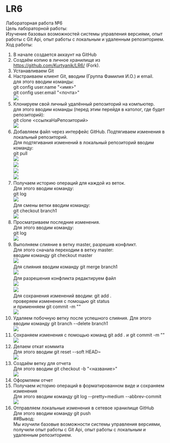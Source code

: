 # LR6
Лабораторная работа №6  
Цель лабораторной работы:  
Изучение базовых возможностей системы управления версиями, опыт работы с Git Api, опыт работы с локальным и удаленным репозиторием.
Ход работы:
1) В начале создается аккаунт на GitHub
2) Создаём копию в личное хранилище из https://github.com/Kurtyanik/LR6/ (Fork).
3) Устанавливаем Git
4) Настраиваем клиент Git, вводим (Группа Фамилия И.О.) и email.  
  для этого вводим команды:  
  git config user.name "<имя>"  
  git config user.email "<почта>"  
  ![](https://github.com/LorDanielle/LR6/blob/master/Screenshots/1.jpg)  
5) Клонируем свой личный удалённый репозиторий на компьютер.  
   для этого вводим команды (перед этим перейдя в католог, где будет репозиторий):  
   git clone <ссылкаНаРепозиторий>  
   ![](https://github.com/LorDanielle/LR6/blob/master/Screenshots/2.png)  
6) Добавляем файл через интерфейс GitHub. Подтягиваем изменения в локальный репозиторий.  
  Для подтягивания изменений в локальный репозиторий вводим команду:  
  git pull  
  ![](https://github.com/LorDanielle/LR6/blob/master/Screenshots/3.png)  
  ![](https://github.com/LorDanielle/LR6/blob/master/Screenshots/4.png)  
  ![](https://github.com/LorDanielle/LR6/blob/master/Screenshots/5.png)  
  ![](https://github.com/LorDanielle/LR6/blob/master/Screenshots/6.png)  
7) Получаем историю операций для каждой из веток.  
  Для этого вводим команду:  
  git log  
  ![](https://github.com/LorDanielle/LR6/blob/master/Screenshots/7.png)  
  Для смены ветки вводим команду:  
  git checkout branch1  
  ![](https://github.com/LorDanielle/LR6/blob/master/Screenshots/8.png)  
8) Просматриваем последние изменения.  
  Для этого вводим команду:  
  git log  
  ![](https://github.com/LorDanielle/LR6/blob/master/Screenshots/9.png)  
9) Выполняем слияние в ветку master, разрешив конфликт.  
  Для этого сначала переходим в ветку master:  
  вводим команду git checkout master  
  ![](https://github.com/LorDanielle/LR6/blob/master/Screenshots/10.png)  
  Для слияния вводим команду git merge branch1  
  ![](https://github.com/LorDanielle/LR6/blob/master/Screenshots/11.png)  
  Для разрешения конфликта редактируем файл  
  ![](https://github.com/LorDanielle/LR6/blob/master/Screenshots/12.png)  
  ![](https://github.com/LorDanielle/LR6/blob/master/Screenshots/13.png)  
  Для сохранения изменений вводим: git add .  
  проверяем изменения с помощью git status  
  и применняем git commit -m "<Massage>"  
  ![](https://github.com/LorDanielle/LR6/blob/master/Screenshots/14.png)  
10) Удаляем побочную ветку после успешного слияния. 
  Для этого вводим команду git branch --delete branch1  
  ![](https://github.com/LorDanielle/LR6/blob/master/Screenshots/14.png) 
11) Сохраняем изменения с помощью команд git add . и git commit -m "<Massage>"  
  ![](https://github.com/LorDanielle/LR6/blob/master/Screenshots/15.png)  
12) Делаем откат коммита  
  Для этого вводим git reset --soft HEAD~  
  ![](https://github.com/LorDanielle/LR6/blob/master/Screenshots/16.png)  
13) Создаём ветку для отчета  
  Для этого вводим git checkout -b "<название>"  
  ![](https://github.com/LorDanielle/LR6/blob/master/Screenshots/17.png)  
14) Оформляем отчет  
15) Получаем историю операций в форматированном виде и сохраняем изменения  
  Для этого вводим команду git log --pretty=medium --abbrev-commit  
  ![](https://github.com/LorDanielle/LR6/blob/master/Screenshots/18.png)  
16) Отправляем локальные изменения в сетевое хранилище GitHub  
  Для этого вводим команду git push  
  ##Вывод:  
Мы изучили базовые возможности системы управления версиями, получили опыт работы с Git Api, опыт работы с локальным и удаленным репозиторием. 
